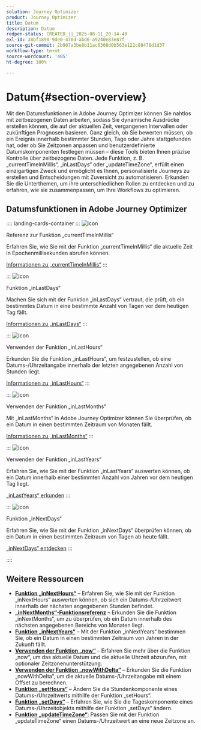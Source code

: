 ```yaml
---
solution: Journey Optimizer
product: Journey Optimizer
title: Datum
description: Datum
redpen-status: CREATED_||_2025-08-11_20-14-40
exl-id: 38bf1898-9de0-470d-abd6-a9240e83e87f
source-git-commit: 2b907a3be8b11ac6308d0b563e122c88478d1d37
workflow-type: tm+mt
source-wordcount: '405'
ht-degree: 100%

---
```


# Datum{#section-overview}

Mit den Datumsfunktionen in Adobe Journey Optimizer können Sie nahtlos mit zeitbezogenen Daten arbeiten, sodass Sie dynamische Ausdrücke erstellen können, die auf der aktuellen Zeit, vergangenen Intervallen oder zukünftigen Prognosen basieren. Ganz gleich, ob Sie bewerten müssen, ob ein Ereignis innerhalb bestimmter Stunden, Tage oder Jahre stattgefunden hat, oder ob Sie Zeitzonen anpassen und benutzerdefinierte Datumskomponenten festlegen müssen – diese Tools bieten Ihnen präzise Kontrolle über zeitbezogene Daten. Jede Funktion, z. B. „currentTimeInMillis“, „inLastDays“ oder „updateTimeZone“, erfüllt einen einzigartigen Zweck und ermöglicht es Ihnen, personalisierte Journeys zu erstellen und Entscheidungen mit Zuversicht zu automatisieren. Erkunden Sie die Unterthemen, um ihre unterschiedlichen Rollen zu entdecken und zu erfahren, wie sie zusammenpassen, um Ihre Workflows zu optimieren.

## Datumsfunktionen in Adobe Journey Optimizer

:::: landing-cards-container
:::
![icon](https://cdn.experienceleague.adobe.com/icons/code-branch.svg)

Referenz zur Funktion „currentTimeInMillis“

Erfahren Sie, wie Sie mit der Funktion „currentTimeInMillis“ die aktuelle Zeit in Epochenmillisekunden abrufen können.

[Informationen zu „currentTimeInMillis“](../using/building-journeys/functions/functioncurrenttimeinmillis.md)
:::

:::
![icon](https://cdn.experienceleague.adobe.com/icons/code-branch.svg)

Funktion „inLastDays“

Machen Sie sich mit der Funktion „inLastDays“ vertraut, die prüft, ob ein bestimmtes Datum in eine bestimmte Anzahl von Tagen vor dem heutigen Tag fällt.

[Informationen zu „inLastDays“](../using/building-journeys/functions/functioninlastdays.md)
:::

:::
![icon](https://cdn.experienceleague.adobe.com/icons/code-branch.svg)

Verwenden der Funktion „inLastHours“

Erkunden Sie die Funktion „inLastHours“, um festzustellen, ob eine Datums-/Uhrzeitangabe innerhalb der letzten angegebenen Anzahl von Stunden liegt.

[Informationen zu „inLastHours“](../using/building-journeys/functions/functioninlasthours.md)
:::

:::
![icon](https://cdn.experienceleague.adobe.com/icons/code-branch.svg)

Verwenden der Funktion „inLastMonths“

Mit „inLastMonths“ in Adobe Journey Optimizer können Sie überprüfen, ob ein Datum in einen bestimmten Zeitraum von Monaten fällt.

[Informationen zu „inLastMonths“](../using/building-journeys/functions/functioninlastmonths.md)
:::

:::
![icon](https://cdn.experienceleague.adobe.com/icons/code-branch.svg)

Verwenden der Funktion „inLastYears“

Erfahren Sie, wie Sie mit der Funktion „inLastYears“ auswerten können, ob ein Datum innerhalb einer bestimmten Anzahl von Jahren vor dem heutigen Tag liegt.

[„inLastYears“ erkunden](../using/building-journeys/functions/functioninlastyears.md)
:::

:::
![icon](https://cdn.experienceleague.adobe.com/icons/code-branch.svg)

Funktion „inNextDays“

Erfahren Sie, wie Sie mit der Funktion „inNextDays“ überprüfen können, ob ein Datum in einen bestimmten Zeitraum von Tagen ab heute fällt.

[„inNextDays“ entdecken](../using/building-journeys/functions/functioninnextdays.md)
:::

::::


## Weitere Ressourcen

- **[Funktion „inNextHours“](../using/building-journeys/functions/functioninnexthours.md)** – Erfahren Sie, wie Sie mit der Funktion „inNextHours“ auswerten können, ob sich ein Datums-/Uhrzeitwert innerhalb der nächsten angegebenen Stunden befindet.
- **[„inNextMonths“-Funktionsreferenz](../using/building-journeys/functions/functioninnextmonths.md)** – Erkunden Sie die Funktion „inNextMonths“, um zu überprüfen, ob ein Datum innerhalb des nächsten angegebenen Bereichs von Monaten liegt.
- **[Funktion „inNextYears“](../using/building-journeys/functions/functioninnextyears.md)** – Mit der Funktion „inNextYears“ bestimmen Sie, ob ein Datum in einen bestimmten Zeitraum von Jahren in der Zukunft fällt.
- **[Verwenden der Funktion „now“](../using/building-journeys/functions/functionnow.md)** – Erfahren Sie mehr über die Funktion „now“, um das aktuelle Datum und die aktuelle Uhrzeit abzurufen, mit optionaler Zeitzonenunterstützung.
- **[Verwenden der Funktion „nowWithDelta“](../using/building-journeys/functions/functionnowwithdelta.md)** – Erkunden Sie die Funktion „nowWithDelta“, um die aktuelle Datums-/Uhrzeitangabe mit einem Offset zu berechnen.
- **[Funktion „setHours“](../using/building-journeys/functions/functionsethours.md)** – Ändern Sie die Stundenkomponente eines Datums-/Uhrzeitwerts mithilfe der Funktion „setHours“.
- **[Funktion „setDays“](../using/building-journeys/functions/functionsetdays.md)** – Erfahren Sie, wie Sie die Tageskomponente eines Datums-/Uhrzeitobjekts mithilfe der Funktion „setDays“ ändern.
- **[Funktion „updateTimeZone“](../using/building-journeys/functions/functionupdatetimezone.md)**: Passen Sie mit der Funktion „updateTimeZone“ einen Datums-/Uhrzeitwert an eine neue Zeitzone an.
